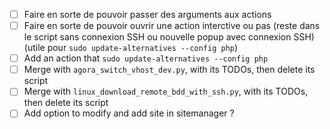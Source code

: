 - [ ] Faire en sorte de pouvoir passer des arguments aux actions
- [ ] Faire en sorte de pouvoir ouvrir une action interctive ou pas (reste dans le script sans connexion SSH ou nouvelle popup avec connexion SSH) (utile pour `sudo update-alternatives --config php`)
- [ ] Add an action that `sudo update-alternatives --config php`
- [ ] Merge with `agora_switch_vhost_dev.py`, with its TODOs, then delete its script
- [ ] Merge with `linux_download_remote_bdd_with_ssh.py`, with its TODOs, then delete its script
- [ ] Add option to modify and add site in sitemanager ?